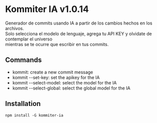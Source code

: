 # Kommiter IA v1.0.14
Generador de commits usando IA a partir de los cambios hechos en los archivos.<br/>
Solo selecciona el modelo de lenguaje, agrega tu API KEY y olvidate de contemplar el universo<br/>
mientras se te ocurre que escribir en tus commits.


## Commands
- kommit: create a new commit message
- kommit --set-key: set the apikey for the IA
- kommit --select-model: select the model for the IA
- kommit --select-global: select the global model for the IA


## Installation
    npm install -G kommiter-ia